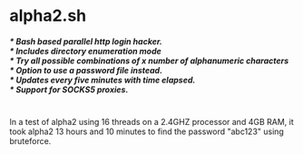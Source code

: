 # alpha2.sh
<h5>
* Bash based parallel http login hacker.<br>
* Includes directory enumeration mode<br>
* Try all possible combinations of x number of alphanumeric characters<br>
* Option to use a password file instead.<br>
* Updates every five minutes with time elapsed.<br>
* Support for SOCKS5 proxies.
</h5>
<br>
In a test of alpha2 using 16 threads on a 2.4GHZ processor and 4GB RAM, it took alpha2 13 hours and 10 minutes to find the password "abc123" using bruteforce.
